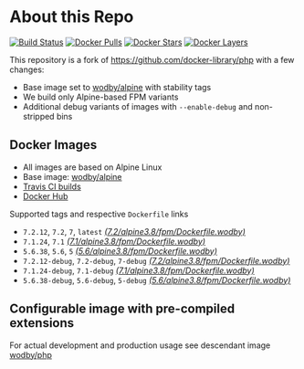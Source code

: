 # About this Repo

[![Build Status](https://travis-ci.org/wodby/base-php.svg?branch=master)](https://travis-ci.org/wodby/base-php)
[![Docker Pulls](https://img.shields.io/docker/pulls/wodby/base-php.svg)](https://hub.docker.com/r/wodby/base-php)
[![Docker Stars](https://img.shields.io/docker/stars/wodby/base-php.svg)](https://hub.docker.com/r/wodby/base-php)
[![Docker Layers](https://images.microbadger.com/badges/image/wodby/base-php.svg)](https://microbadger.com/images/wodby/base-php)

This repository is a fork of https://github.com/docker-library/php with a few changes:

* Base image set to [wodby/alpine](https://github.com/wodby/alpine) with stability tags
* We build only Alpine-based FPM variants
* Additional debug variants of images with `--enable-debug` and non-stripped bins

## Docker Images

* All images are based on Alpine Linux
* Base image: [wodby/alpine](https://github.com/wodby/alpine)
* [Travis CI builds](https://travis-ci.org/wodby/base-php) 
* [Docker Hub](https://hub.docker.com/r/wodby/base-php)

Supported tags and respective `Dockerfile` links

* `7.2.12`, `7.2`, `7`, `latest` [_(7.2/alpine3.8/fpm/Dockerfile.wodby)_]
* `7.1.24`, `7.1` [_(7.1/alpine3.8/fpm/Dockerfile.wodby)_]
* `5.6.38`, `5.6`, `5` [_(5.6/alpine3.8/fpm/Dockerfile.wodby)_]
* `7.2.12-debug`, `7.2-debug`, `7-debug` [_(7.2/alpine3.8/fpm/Dockerfile.wodby)_]
* `7.1.24-debug`, `7.1-debug` [_(7.1/alpine3.8/fpm/Dockerfile.wodby)_]
* `5.6.38-debug`, `5.6-debug`, `5-debug` [_(5.6/alpine3.8/fpm/Dockerfile.wodby)_]

## Configurable image with pre-compiled extensions

For actual development and production usage see descendant image [wodby/php](https://github.com/wodby/php)

[_(7.2/alpine3.8/fpm/Dockerfile.wodby)_]: https://github.com/wodby/base-php/tree/master/7.2/alpine3.8/fpm/Dockerfile.wodby
[_(7.1/alpine3.8/fpm/Dockerfile.wodby)_]: https://github.com/wodby/base-php/tree/master/7.1/alpine3.8/fpm/Dockerfile.wodby
[_(5.6/alpine3.8/fpm/Dockerfile.wodby)_]: https://github.com/wodby/base-php/tree/master/5.6/alpine3.8/fpm/Dockerfile.wodby
[_(5.3/alpine3.4/fpm/Dockerfile.wodby)_]: https://github.com/wodby/base-php/tree/master/5.3/alpine3.4/fpm/Dockerfile.wodby
